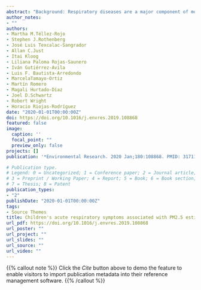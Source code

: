 ```yaml
---
abstract: "Background: Respiratory diseases are a major component of morbidity in children and their symptoms may be spatially and temporally exacerbated by exposure gradients of fine particulate matter (PM2.5) in large polluted urban areas, like the Mexico City Metropolitan Area (MCMA). Objectives: To analyze the association between satellite-derived and interpolated PM2.5 estimates with children's (≤9 years old) acute respiratory symptoms (ARS) in two probabilistic samples representing the MCMA. Methods: We obtained ARS data from the 2006 and 2012 National Surveys for Health and Nutrition (ENSaNut). Two week average exposure to PM2.5 was assessed for each household with spatial estimates from a hybrid model with satellite measurements of aerosol optical depth (AOD-PM2.5) and also with interpolated PM2.5 measurements from ground stations, from the Mexico City monitoring network (MNW-PM2.5). We used survey-adjusted logistic regressions to analyze the association between PM2.5 estimates and ARS reported on children. Results: A total of 1,005 and 1,233 children were surveyed in 2006 and 2012 representing 3.1 and 3.5 million children, respectively. For the same years and over the periods of study, the estimated prevalence of ARS decreased from 49.4% (95% CI: 44.9,53.9%) to 37.8% (95% CI: 34,41.7%). AOD-PM2.5 and MNW-PM2.5 estimates were associated with significantly higher reports of ARS in children 0–4 years old [OR2006 = 1.29 (95% (CI): 0.99,1.68) and OR2006 = 1.24 (95% CI: 1.08,1.42), respectively]. We observed positive non-significant associations in 2012 in both age groups and in 2006 for children 5–9 years old. No statistically significant differences in health effect estimates of PM2.5 were found comparing AOD-PM2.5 or MNW-PM2.5 for exposure assessment. Conclusions: Our findings suggest that PM2.5 is a risk factor for the prevalence of ARS in children and expand the growing evidence of the utility of new satellite AOD-based methods for estimating health effects from acute exposure to PM2.5."
author_notes:
- ""
authors: 
- Martha M.Téllez-Rojo
- Stephen J.Rothenberg
- José Luis Texcalac-Sangrador
- Allan C.Just
- Itai Kloog
- Liliana Paloma Rojas-Saunero
- Iván Gutiérrez-Avila
- Luis F. Bautista-Arredondo
- MarcelaTamayo-Ortiz
- Martín Romero
- Magali Hurtado-Díaz
- Joel D.Schwartz
- Robert Wright
- Horacio Riojas-Rodríguez
date: "2020-01-01T00:00:00Z"
doi: https://doi.org/10.1016/j.envres.2019.108868
featured: false
image:
  caption: ''
  focal_point: ""
  preview_only: false
projects: []
publication: '*Environmental Research. 2020 Jan;180:108868. PMID: 31711659*'

# Publication type.
# Legend: 0 = Uncategorized; 1 = Conference paper; 2 = Journal article;
# 3 = Preprint / Working Paper; 4 = Report; 5 = Book; 6 = Book section;
# 7 = Thesis; 8 = Patent
publication_types:
- "2"
publishDate: "2020-01-01T00:00:00Z"
tags:
- Source Themes
title: Children's acute respiratory symptoms associated with PM2.5 estimates in two sequential representative surveys from the Mexico City Metropolitan Area
url_pdf: https://doi.org/10.1016/j.envres.2019.108868
url_poster: ""
url_project: ""
url_slides: ""
url_source: ""
url_video: ""
---
```


{{% callout note %}}
Click the *Cite* button above to demo the feature to enable visitors to import publication metadata into their reference management software.
{{% /callout %}}
